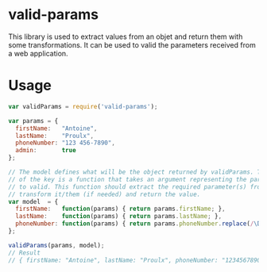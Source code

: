 # valid-params

This library is used to extract values from an objet and return them with some
transformations. It can be used to valid the parameters received from a web
application.

# Usage

```javascript
var validParams = require('valid-params');

var params = {
  firstName:   "Antoine",
  lastName:    "Proulx",
  phoneNumber: "123 456-7890",
  admin:       true
};

// The model defines what will be the object returned by validParams. The value
// of the key is a function that takes an argument representing the parameters
// to valid. This function should extract the required parameter(s) from it,
// transform it/them (if needed) and return the value.
var model  = {
  firstName:   function(params) { return params.firstName; },
  lastName:    function(params) { return params.lastName; },
  phoneNumber: function(params) { return params.phoneNumber.replace(/\D/g, ""); }
};

validParams(params, model);
// Result
// { firstName: "Antoine", lastName: "Proulx", phoneNumber: "1234567890" }
```